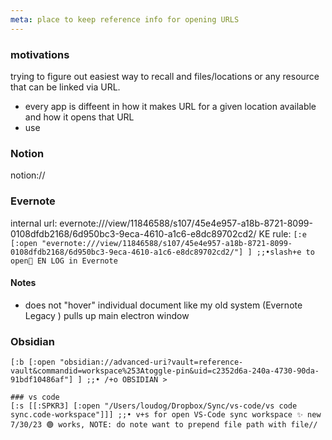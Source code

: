 ```yaml
---
meta: place to keep reference info for opening URLS
---
```

### motivations
trying to figure out easiest way to recall and files/locations or any resource that can be linked via URL.
- every app is diffeent in how it makes URL for a given location available and how it opens that URL
- use

### Notion
notion://

### Evernote
internal url:  evernote:///view/11846588/s107/45e4e957-a18b-8721-8099-0108dfdb2168/6d950bc3-9eca-4610-a1c6-e8dc89702cd2/
KE rule: `[:e [:open "evernote:///view/11846588/s107/45e4e957-a18b-8721-8099-0108dfdb2168/6d950bc3-9eca-4610-a1c6-e8dc89702cd2/"] ] ;;•slash+e to open📗 EN LOG in Evernote`

#### Notes
- does not "hover" individual document like my old system (Evernote Legacy )  pulls up main electron window


### Obsidian
``````
[:b [:open "obsidian://advanced-uri?vault=reference-vault&commandid=workspace%253Atoggle-pin&uid=c2352d6a-240a-4730-90da-91bdf10486af"] ] ;;• /+o OBSIDIAN >

### vs code
[:s [[:SPKR3] [:open "/Users/loudog/Dropbox/Sync/vs-code/vs code sync.code-workspace"]]] ;;• v+s for open VS-Code sync workspace ✨ new 7/30/23 🟢 works, NOTE: do note want to prepend file path with file//
